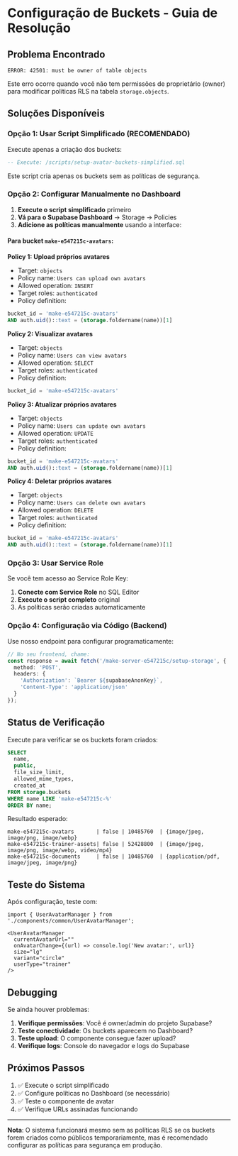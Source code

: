 # Configuração de Buckets - Guia de Resolução

## Problema Encontrado
```
ERROR: 42501: must be owner of table objects
```

Este erro ocorre quando você não tem permissões de proprietário (owner) para modificar políticas RLS na tabela `storage.objects`.

## Soluções Disponíveis

### Opção 1: Usar Script Simplificado (RECOMENDADO)

Execute apenas a criação dos buckets:

```sql
-- Execute: /scripts/setup-avatar-buckets-simplified.sql
```

Este script cria apenas os buckets sem as políticas de segurança.

### Opção 2: Configurar Manualmente no Dashboard

1. **Execute o script simplificado** primeiro
2. **Vá para o Supabase Dashboard** → Storage → Policies
3. **Adicione as políticas manualmente** usando a interface:

#### Para bucket `make-e547215c-avatars`:

**Policy 1: Upload próprios avatares**
- Target: `objects` 
- Policy name: `Users can upload own avatars`
- Allowed operation: `INSERT`
- Target roles: `authenticated`
- Policy definition:
```sql
bucket_id = 'make-e547215c-avatars' 
AND auth.uid()::text = (storage.foldername(name))[1]
```

**Policy 2: Visualizar avatares**
- Target: `objects`
- Policy name: `Users can view avatars` 
- Allowed operation: `SELECT`
- Target roles: `authenticated`
- Policy definition:
```sql
bucket_id = 'make-e547215c-avatars'
```

**Policy 3: Atualizar próprios avatares**
- Target: `objects`
- Policy name: `Users can update own avatars`
- Allowed operation: `UPDATE` 
- Target roles: `authenticated`
- Policy definition:
```sql
bucket_id = 'make-e547215c-avatars' 
AND auth.uid()::text = (storage.foldername(name))[1]
```

**Policy 4: Deletar próprios avatares**
- Target: `objects`
- Policy name: `Users can delete own avatars`
- Allowed operation: `DELETE`
- Target roles: `authenticated` 
- Policy definition:
```sql
bucket_id = 'make-e547215c-avatars' 
AND auth.uid()::text = (storage.foldername(name))[1]
```

### Opção 3: Usar Service Role

Se você tem acesso ao Service Role Key:

1. **Conecte com Service Role** no SQL Editor
2. **Execute o script completo** original
3. As políticas serão criadas automaticamente

### Opção 4: Configuração via Código (Backend)

Use nosso endpoint para configurar programaticamente:

```typescript
// No seu frontend, chame:
const response = await fetch('/make-server-e547215c/setup-storage', {
  method: 'POST',
  headers: {
    'Authorization': `Bearer ${supabaseAnonKey}`,
    'Content-Type': 'application/json'
  }
});
```

## Status de Verificação

Execute para verificar se os buckets foram criados:

```sql
SELECT 
  name,
  public,
  file_size_limit,
  allowed_mime_types,
  created_at
FROM storage.buckets 
WHERE name LIKE 'make-e547215c-%'
ORDER BY name;
```

Resultado esperado:
```
make-e547215c-avatars       | false | 10485760  | {image/jpeg, image/png, image/webp}
make-e547215c-trainer-assets| false | 52428800  | {image/jpeg, image/png, image/webp, video/mp4}
make-e547215c-documents     | false | 10485760  | {application/pdf, image/jpeg, image/png}
```

## Teste do Sistema

Após configuração, teste com:

```tsx
import { UserAvatarManager } from './components/common/UserAvatarManager';

<UserAvatarManager
  currentAvatarUrl=""
  onAvatarChange={(url) => console.log('New avatar:', url)}
  size="lg"
  variant="circle"
  userType="trainer"
/>
```

## Debugging

Se ainda houver problemas:

1. **Verifique permissões**: Você é owner/admin do projeto Supabase?
2. **Teste conectividade**: Os buckets aparecem no Dashboard?
3. **Teste upload**: O componente consegue fazer upload?
4. **Verifique logs**: Console do navegador e logs do Supabase

## Próximos Passos

1. ✅ Execute o script simplificado
2. ✅ Configure políticas no Dashboard (se necessário)
3. ✅ Teste o componente de avatar
4. ✅ Verifique URLs assinadas funcionando

---

**Nota**: O sistema funcionará mesmo sem as políticas RLS se os buckets forem criados como públicos temporariamente, mas é recomendado configurar as políticas para segurança em produção.